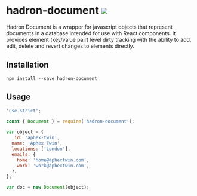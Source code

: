 # hadron-document [![][npm_img]][npm_url]

Hadron Document is a wrapper for javascript objects that represent documents
in a database intended for use with React components. It provides element
(key/value pair) level dirty tracking with the ability to add, edit, delete
and revert changes to elements directly.

## Installation

```
npm install --save hadron-document
```

## Usage

```javascript
'use strict';

const { Document } = require('hadron-document');

var object = {
  _id: 'aphex-twin',
  name: 'Aphex Twin',
  locations: ['London'],
  emails: {
    home: 'home@aphextwin.com',
    work: 'work@aphextwin.com',
  },
};

var doc = new Document(object);
```

[npm_img]: https://img.shields.io/npm/v/hadron-document.svg?style=flat-square
[npm_url]: https://www.npmjs.org/package/hadron-document
